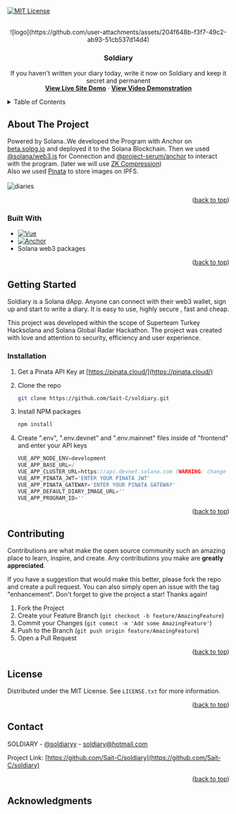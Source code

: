 <a id="readme-top"></a>

[![MIT License][license-shield]][license-url]

<br />
<div align="center">
  ![logo](https://github.com/user-attachments/assets/204f648b-f3f7-49c2-ab93-51cb537d14d4)
  <h3 align="center">Soldiary</h3>

  <p align="center">
    If you haven't written your diary today, write it now on Soldiary and keep it secret and permanent
    <br />
    <a href="/"><strong>View Live Site Demo</strong></a>
    ·
    <a target="blank" href="https://www.loom.com/share/f2f0fd05553249f6b8080c4b9acaa6e2?sid=29d27a34-da94-4c38-a00f-13a7a47424ad"><strong>View Video Demonstration</strong></a>
  </p>
</div>

<!-- TABLE OF CONTENTS -->
<details>
  <summary>Table of Contents</summary>
  <ol>
    <li>
      <a href="#about-the-project">About The Project</a>
      <ul>
        <li><a href="#built-with">Built With</a></li>
      </ul>
    </li>
    <li>
      <a href="#getting-started">Getting Started</a>
      <ul>
        <li><a href="#installation">Installation</a></li>
      </ul>
    </li>
    <li><a href="#contributing">Contributing</a></li>
    <li><a href="#license">License</a></li>
    <li><a href="#contact">Contact</a></li>
    <li><a href="#acknowledgments">Acknowledgments</a></li>
  </ol>
</details>

<!-- ABOUT THE PROJECT -->

## About The Project
Powered by Solana..We developed the Program with Anchor on [beta.solpg.io](https://beta.solpg.io/) and deployed it to the Solana Blockchain. Then we used [@solana/web3.js](https://solana-labs.github.io/solana-web3.js/) for Connection and [@project-serum/anchor](https://www.npmjs.com/package/@project-serum/anchor) to interact with the program. (later we will use [ZK Compression](https://www.zkcompression.com/))
<br />
Also we used [Pinata](https://pinata.cloud/) to store images on IPFS.
<br />
<br />
![diaries](https://github.com/user-attachments/assets/d9b26f68-ec0f-4682-8a13-14cab9131ae4)

<p align="right">(<a href="#readme-top">back to top</a>)</p>

### Built With

- [![Vue][Vue.js]][Vue-url]
- [![Anchor][Anchor]][Anchor]
- Solana web3 packages

<p align="right">(<a href="#readme-top">back to top</a>)</p>

<!-- GETTING STARTED -->

## Getting Started
Soldiary is a Solana dApp. Anyone can connect with their web3 wallet, sign up and start to write a diary. It is easy to use, highly secure , fast and cheap.

This project was developed within the scope of Superteam Turkey Hacksolana and Solana Global Radar Hackathon. The project was created with love and attention to security, efficiency and user experience.

### Installation

1. Get a Pinata API Key at [https://pinata.cloud/](https://pinata.cloud/)

2. Clone the repo
   ```sh
   git clone https://github.com/Sait-C/soldiary.git
   ```
3. Install NPM packages
   ```sh
   npm install
   ```
4. Create ".env", ".env.devnet" and ".env.mainnet" files inside of "frontend" and enter your API keys
   ```js
   VUE_APP_NODE_ENV=development
   VUE_APP_BASE_URL=/
   VUE_APP_CLUSTER_URL=https://api.devnet.solana.com (WARNING: change it to mainnet rpc url for .env.mainnet!!!!!!!!!!!!!!!)
   VUE_APP_PINATA_JWT='ENTER YOUR PINATA JWT'
   VUE_APP_PINATA_GATEWAY='ENTER YOUR PINATA GATEWAY'
   VUE_APP_DEFAULT_DIARY_IMAGE_URL=''
   VUE_APP_PROGRAM_ID=''
   ```

<p align="right">(<a href="#readme-top">back to top</a>)</p>

<!-- CONTRIBUTING -->

## Contributing

Contributions are what make the open source community such an amazing place to learn, inspire, and create. Any contributions you make are **greatly appreciated**.

If you have a suggestion that would make this better, please fork the repo and create a pull request. You can also simply open an issue with the tag "enhancement".
Don't forget to give the project a star! Thanks again!

1. Fork the Project
2. Create your Feature Branch (`git checkout -b feature/AmazingFeature`)
3. Commit your Changes (`git commit -m 'Add some AmazingFeature'`)
4. Push to the Branch (`git push origin feature/AmazingFeature`)
5. Open a Pull Request

<p align="right">(<a href="#readme-top">back to top</a>)</p>

<!-- LICENSE -->

## License

Distributed under the MIT License. See `LICENSE.txt` for more information.

<p align="right">(<a href="#readme-top">back to top</a>)</p>

<!-- CONTACT -->

## Contact

SOLDIARY - [@soldiaryy](https://twitter.com/soldiaryy) - soldiary@hotmail.com

Project Link: [https://github.com/Sait-C/soldiary](https://github.com/Sait-C/soldiary)

<p align="right">(<a href="#readme-top">back to top</a>)</p>

<!-- ACKNOWLEDGMENTS -->

## Acknowledgments

<!-- MARKDOWN LINKS & IMAGES -->
<!-- https://www.markdownguide.org/basic-syntax/#reference-style-links -->

[contributors-shield]: https://img.shields.io/github/contributors/othneildrew/Best-README-Template.svg?style=for-the-badge
[contributors-url]: https://github.com/othneildrew/Best-README-Template/graphs/contributors
[forks-shield]: https://img.shields.io/github/forks/othneildrew/Best-README-Template.svg?style=for-the-badge
[forks-url]: https://github.com/othneildrew/Best-README-Template/network/members
[stars-shield]: https://img.shields.io/github/stars/othneildrew/Best-README-Template.svg?style=for-the-badge
[stars-url]: https://github.com/othneildrew/Best-README-Template/stargazers
[issues-shield]: https://img.shields.io/github/issues/othneildrew/Best-README-Template.svg?style=for-the-badge
[issues-url]: https://github.com/othneildrew/Best-README-Template/issues
[license-shield]: https://img.shields.io/github/license/othneildrew/Best-README-Template.svg?style=for-the-badge
[license-url]: https://github.com/othneildrew/Best-README-Template/blob/master/LICENSE.txt
[linkedin-shield]: https://img.shields.io/badge/-LinkedIn-black.svg?style=for-the-badge&logo=linkedin&colorB=555
[linkedin-url]: https://linkedin.com/in/othneildrew
[product-screenshot]: images/screenshot.png
[Next.js]: https://img.shields.io/badge/next.js-000000?style=for-the-badge&logo=nextdotjs&logoColor=white
[Next-url]: https://nextjs.org/
[React.js]: https://img.shields.io/badge/React-20232A?style=for-the-badge&logo=react&logoColor=61DAFB
[React-url]: https://reactjs.org/
[Vue.js]: https://img.shields.io/badge/Vue.js-35495E?style=for-the-badge&logo=vuedotjs&logoColor=4FC08D
[Vue-url]: https://vuejs.org/
[Angular.io]: https://img.shields.io/badge/Angular-DD0031?style=for-the-badge&logo=angular&logoColor=white
[Angular-url]: https://angular.io/
[Svelte.dev]: https://img.shields.io/badge/Svelte-4A4A55?style=for-the-badge&logo=svelte&logoColor=FF3E00
[Svelte-url]: https://svelte.dev/
[Laravel.com]: https://img.shields.io/badge/Laravel-FF2D20?style=for-the-badge&logo=laravel&logoColor=white
[Laravel-url]: https://laravel.com
[Bootstrap.com]: https://img.shields.io/badge/Bootstrap-563D7C?style=for-the-badge&logo=bootstrap&logoColor=white
[Bootstrap-url]: https://getbootstrap.com
[JQuery.com]: https://img.shields.io/badge/jQuery-0769AD?style=for-the-badge&logo=jquery&logoColor=white
[JQuery-url]: https://jquery.com
[Anchor]:  https://img.shields.io/badge/ANCHOR%20-%20blue
